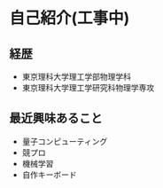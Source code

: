# 自己紹介(工事中)

## 経歴

- 東京理科大学理工学部物理学科
- 東京理科大学理工学研究科物理学専攻

## 最近興味あること

- 量子コンピューティング
- 競プロ
- 機械学習
- 自作キーボード